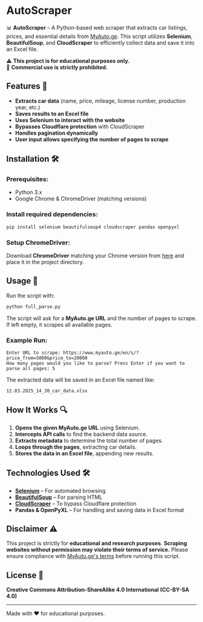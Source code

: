 # AutoScraper

📊 **AutoScraper** – A Python-based web scraper that extracts car listings, prices, and essential details from [MyAuto.ge](https://www.myauto.ge). This script utilizes **Selenium**, **BeautifulSoup**, and **CloudScraper** to efficiently collect data and save it into an Excel file.

⚠️ **This project is for educational purposes only.**  
🚫 **Commercial use is strictly prohibited.**

## Features 🚀
- **Extracts car data** (name, price, mileage, license number, production year, etc.)
- **Saves results to an Excel file**
- **Uses Selenium to interact with the website**
- **Bypasses Cloudflare protection** with CloudScraper
- **Handles pagination dynamically**
- **User input allows specifying the number of pages to scrape**

## Installation 🛠️

### Prerequisites:
- Python 3.x
- Google Chrome & ChromeDriver (matching versions)

### Install required dependencies:
```sh
pip install selenium beautifulsoup4 cloudscraper pandas openpyxl
```

### Setup ChromeDriver:
Download **ChromeDriver** matching your Chrome version from [here](https://chromedriver.chromium.org/downloads) and place it in the project directory.

## Usage 📖
Run the script with:
```sh
python full_parse.py
```

The script will ask for a **MyAuto.ge URL** and the number of pages to scrape. If left empty, it scrapes all available pages.

### Example Run:
```
Enter URL to scrape: https://www.myauto.ge/en/s/?price_from=5000&price_to=20000
How many pages would you like to parse? Press Enter if you want to parse all pages: 5
```

The extracted data will be saved in an Excel file named like:
```
12.03.2025_14_30_car_data.xlsx
```

## How It Works 🔍
1. **Opens the given MyAuto.ge URL** using Selenium.
2. **Intercepts API calls** to find the backend data source.
3. **Extracts metadata** to determine the total number of pages.
4. **Loops through the pages**, extracting car details.
5. **Stores the data in an Excel file**, appending new results.

## Technologies Used 🛠️
- **[Selenium](https://www.selenium.dev/documentation/webdriver/)** – For automated browsing
- **[BeautifulSoup](https://www.crummy.com/software/BeautifulSoup/bs4/doc/)** – For parsing HTML
- **[CloudScraper](https://pypi.org/project/cloudscraper/)** – To bypass Cloudflare protection
- **Pandas & OpenPyXL** – For handling and saving data in Excel format

## Disclaimer ⚠️
This project is strictly for **educational and research purposes**. **Scraping websites without permission may violate their terms of service.** Please ensure compliance with [MyAuto.ge's terms](https://www.myauto.ge/) before running this script.

## License 📜
**Creative Commons Attribution-ShareAlike 4.0 International (CC-BY-SA 4.0)**

---
Made with ❤️ for educational purposes.
